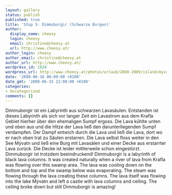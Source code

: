 ```yaml
---
layout: gallery
status: publish
published: true
title: 'Stop 5: Dimmuborgir (Schwarze Burgen)'
author:
  display_name: cheesy
  login: cheesy
  email: christine@cheesy.at
  url: http://www.cheesy.at/
author_login: cheesy
author_email: christine@cheesy.at
author_url: http://www.cheesy.at/
wordpress_id: 1828
wordpress_url: http://www.cheesy.at/photos/urlaub/2008-2009/island/myvatn/dimmuborgir/
date: '2008-06-16 00:00:00 +0100'
date_gmt: '2008-06-15 22:00:00 +0100'
categories:
- Uncategorized
comments: []
---
```

<!--:de-->Dimmuborgir ist ein Labyrinth aus schwarzen Lavasäulen. Entstanden ist dieses Labyrinth als sich vor langer Zeit ein Lavastrom aus dem Krafla Gebiet hierher über den ehemaligen Sumpf ergoss. Die Lava kühlte unten und oben aus und die Hitze der Lava ließ den darunterliegenden Sumpf verdampfen. Der Dampf entwich durch die Lava und ließ die Lava, dort wo er nach oben trat zu Säulen erstarren. Die Lava selbst floss weiter in den See Mývatn und ließ eine Burg mit Lavasälen und einer Decke aus erstarrter Lava zurück. Die Decke ist leider mittlerweile schon eingestürzt. Dimmuborgir ist trotzdem beeindruckend!
<!--:--><!--:en-->Dimmuborgir is a labyrinth of black lava columns. It was created naturally when a river of lava from Krafla was flowing over this swamp area. The lava was cooling down on the bottom and top and the swamp below was evaporating. The steam was flowing through the lava creating these columns. The lava itself was flowing into the lake Mývatn and left a castle with lava columns and ceiling. The ceiling broke down but still Dimmuborgir is amazing!
<!--:-->

